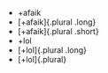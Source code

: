 -   +afaik
-   [+afaik]{.plural .long}
-   [+afaik]{.plural .short}
-   +lol
-   [+lol]{.plural .long}
-   [+lol]{.plural}
